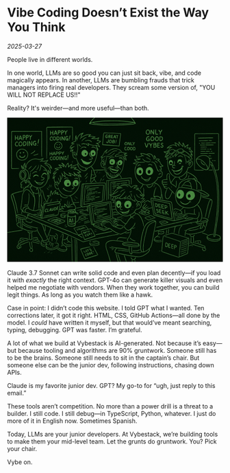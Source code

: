 # Vibe Coding Doesn’t Exist the Way You Think  
*2025-03-27*

People live in different worlds.

In one world, LLMs are so good you can just sit back, vibe, and code magically appears. In another, LLMs are bumbling frauds that trick managers into firing real developers. They scream some version of, "YOU WILL NOT REPLACE US!!"

Reality? It's weirder—and more useful—than both.

![vybe team](../images/vybes.png)

Claude 3.7 Sonnet can write solid code and even plan decently—if you load it with *exactly* the right context. GPT-4o can generate killer visuals and even helped me negotiate with vendors. When they work together, you can build legit things. As long as you watch them like a hawk.

Case in point: I didn’t code this website. I told GPT what I wanted. Ten corrections later, it got it right. HTML, CSS, GitHub Actions—all done by the model. I *could* have written it myself, but that would’ve meant searching, typing, debugging. GPT was faster. I’m grateful.

A lot of what we build at Vybestack is AI-generated. Not because it’s easy—but because tooling and algorithms are 90% gruntwork. Someone still has to be the brains. Someone still needs to sit in the captain’s chair. But someone else can be the junior dev, following instructions, chasing down APIs.

Claude is my favorite junior dev. GPT? My go-to for “ugh, just reply to this email.”

These tools aren’t competition. No more than a power drill is a threat to a builder. I still code. I still debug—in TypeScript, Python, whatever. I just do more of it in English now. Sometimes Spanish.

Today, LLMs are your junior developers. At Vybestack, we’re building tools to make them your mid-level team. Let the grunts do gruntwork. You? Pick your chair.

Vybe on.
